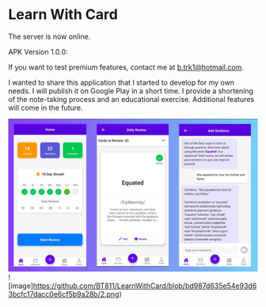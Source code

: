 # Learn With Card
The server is now online.

APK Version 1.0.0:

If you want to test premium features, contact me at b.trk1@hotmail.com.

I wanted to share this application that I started to develop for my own needs. I will publish it on Google Play in a short time. I provide a shortening of the note-taking process and an educational exercise. Additional features will come in the future.

![image](https://github.com/BT811/LearnWithCard/blob/50b7b4d77c026d3d8844aaf2c88f74d9784bbff9/1.png)
![image]https://github.com/BT811/LearnWithCard/blob/bd987d635e54e93d63bcfc17dacc0e6cf5b9a28b/2.png)

